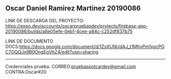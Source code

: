 Oscar Daniel Ramirez Martinez 20190086
-----------------------------------------------------------------------------------------

LINK DE DESCARGA DEL PROYECTO: https://expo.dev/accounts/oscarpruebasdev/projects/firebase-app-20190086/builds/a8e05efe-0eb1-4cee-a84c-c252df837b75

LINK DE DOCUMENTO DOCS:https://docs.google.com/document/d/1ZsXUNUdAJ_t1MltyPm1xgcPGC7OQQJs9B0OngEgVhZ4/edit?usp=sharing

-------------------------------------------------------------------------------------------
Credenciales prueba.
CORREO:pruebaspotcardev@gmail.com
CONTRA:Oscar#20
